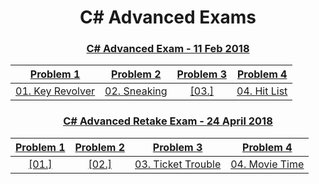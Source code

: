 <h1 align="center">C# Advanced Exams</h1>

<h3 align="center"><a href="https://github.com/emilia98/SoftUni-CSHARP-Fundamentals/tree/master/C%23%20Advanced/Exams/C%23%20Advanced%20Exam%20-%2011%20Feb%202018">C# Advanced Exam - 11 Feb 2018</h3>

|	Problem 1| Problem 2| Problem 3| Problem 4 |
| :--------:| :-------: | :--------:| :-------:|
|[01. Key Revolver](https://github.com/emilia98/SoftUni-CSHARP-Fundamentals/blob/master/C%23%20Advanced/Exams/C%23%20Advanced%20Exam%20-%2011%20Feb%202018/CSharpAdv-11Feb2018/01.KeyRevolver/KeyRevolver.cs)| [02. Sneaking](https://github.com/emilia98/SoftUni-CSHARP-Fundamentals/blob/master/C%23%20Advanced/Exams/C%23%20Advanced%20Exam%20-%2011%20Feb%202018/CSharpAdv-11Feb2018/02.Sneaking/Sneaking.cs) |[03.] | [04. Hit List](https://github.com/emilia98/SoftUni-CSHARP-Fundamentals/tree/master/C%23%20Advanced/Exams/C%23%20Advanced%20Exam%20-%2011%20Feb%202018/CSharpAdv-11Feb2018/04.HitList)|


<h3 align="center"><a href="https://github.com/emilia98/SoftUni-CSHARP-Fundamentals/tree/master/C%23%20Advanced/Exams/C%23%20Advanced%20Retake%20Exam%20-%2024%20April%202018">C# Advanced Retake Exam - 24 April 2018</h3>

|	Problem 1 | Problem 2 | Problem 3 | Problem 4 |
| :--------:| :-------: | :--------:| :-------:|
|[01.]| [02.] |[03. Ticket Trouble](https://github.com/emilia98/SoftUni-CSHARP-Fundamentals/blob/master/C%23%20Advanced/Exams/C%23%20Advanced%20Retake%20Exam%20-%2024%20April%202018/CSharpAdv-24Apr2018/03.TicketTrouble/TicketTrouble.cs) | [04. Movie Time](https://github.com/emilia98/SoftUni-CSHARP-Fundamentals/blob/master/C%23%20Advanced/Exams/C%23%20Advanced%20Retake%20Exam%20-%2024%20April%202018/CSharpAdv-24Apr2018/04.MovieTime/MovieTime.cs)|
